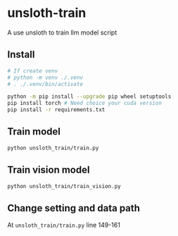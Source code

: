 # unsloth-train

A use unsloth to train llm model script

## Install

```bash
# If create venv
# python -m venv ./.venv
# . ./.venv/bin/activate

python -m pip install --upgrade pip wheel setuptools
pip install torch # Need choice your cuda version
pip install -r requirements.txt
```

## Train model

```bash
python unsloth_train/train.py
```

## Train vision model

```bash
python unsloth_train/train_vision.py
```

## Change setting and data path

At `unsloth_train/train.py` line 149-161
